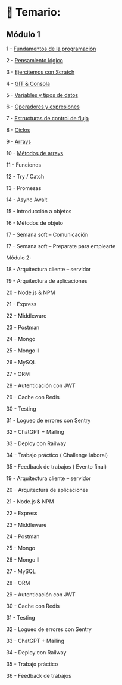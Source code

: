# 📖 Temario:

## Módulo 1 

1 - [Fundamentos de la programación](https://github.com/eugenia1984/BackEnd-Node.js-con-Daniel-Segovia/blob/main/teoria/01-fundamentos-de-la-programacion.md)

2 - [Pensamiento lógico](https://github.com/eugenia1984/BackEnd-Node.js-con-Daniel-Segovia/blob/main/teoria/02-pensamiento-logico.md)

3 - [Ejercitemos con Scratch](https://github.com/eugenia1984/BackEnd-Node.js-con-Daniel-Segovia/blob/main/teoria/03_ejercitemos_con_scratch.md)

4 - [GIT & Consola](https://github.com/eugenia1984/BackEnd-Node.js-con-Daniel-Segovia/blob/main/teoria/04_git_consola.md)

5 - [Variables y tipos de datos](https://github.com/eugenia1984/BackEnd-Node.js-con-Daniel-Segovia/blob/main/teoria/05_variables_tipo_de_datos.md)

6 - [Operadores y expresiones](https://github.com/eugenia1984/BackEnd-Node.js-con-Daniel-Segovia/blob/main/teoria/06_operadores_y_expresiones.md)

7 - [Estructuras de control de flujo](https://github.com/eugenia1984/BackEnd-Node.js-con-Daniel-Segovia/blob/main/teoria/07_estructuras_de_control.md)

8 - [Ciclos](https://github.com/eugenia1984/BackEnd-Node.js-con-Daniel-Segovia/blob/main/teoria/08_ciclos.md)

9 - [Arrays](https://github.com/eugenia1984/BackEnd-Node.js-con-Daniel-Segovia/blob/main/teoria/09_arrays.md)

10 - [Métodos de arrays](https://github.com/eugenia1984/BackEnd-Node.js-con-Daniel-Segovia/blob/main/teoria/10_metodos_arrays.md)

11 - Funciones

12 - Try / Catch

13 - Promesas

14 - Async Await

15 - Introducción a objetos

16 - Métodos de objeto

17 - Semana soft – Comunicación

17 - Semana soft – Preparate para emplearte




Módulo 2:

18 - Arquitectura cliente – servidor

19 - Arquitectura de aplicaciones

20 - Node.js & NPM

21 - Express

22 - Middleware

23 - Postman

24 - Mongo

25 - Mongo II

26 - MySQL

27 - ORM

28 - Autenticación con JWT

29 - Cache con Redis

30 - Testing

31 - Logueo de errores con Sentry

32 - ChatGPT + Mailing

33 - Deploy con Railway

34 - Trabajo práctico ( Challenge laboral)

35 - Feedback de trabajos ( Evento final)


19 - Arquitectura cliente – servidor

20 - Arquitectura de aplicaciones

21 - Node.js & NPM

22 - Express

23 - Middleware

24 - Postman

25 - Mongo

26 - Mongo II

27 - MySQL

28 - ORM

29 - Autenticación con JWT

30 - Cache con Redis

31 - Testing

32 - Logueo de errores con Sentry

33 - ChatGPT + Mailing

34 - Deploy con Railway

35 - Trabajo práctico

36 - Feedback de trabajos
